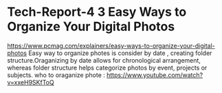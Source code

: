 # Tech-Report-4                                                                                                                     3 Easy Ways to Organize Your Digital Photos 
https://www.pcmag.com/explainers/easy-ways-to-organize-your-digital-photos 
Easy way to organize photes is consider by date , creating folder structure.Oraganizing by date allows for chronological arrangement, whereas folder structure helps categorize photos by event, projects or subjects. 
who to oraganize phote :
https://www.youtube.com/watch?v=xxeH9SKfToQ
